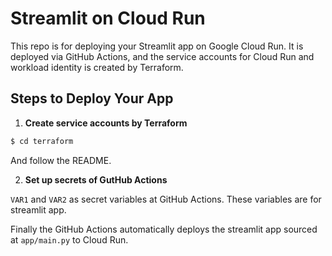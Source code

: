# Streamlit on Cloud Run

This repo is for deploying your Streamlit app on Google Cloud Run. It is deployed via GitHub Actions, and the service accounts for Cloud Run and workload identity is created by Terraform.

## Steps to Deploy Your App

1. **Create service accounts by Terraform**

```bash
$ cd terraform
```

And follow the README.

2. **Set up secrets of GutHub Actions**

`VAR1` and `VAR2` as secret variables at GitHub Actions. These variables are for streamlit app.

Finally the GitHub Actions automatically deploys the streamlit app sourced at `app/main.py` to Cloud Run.
